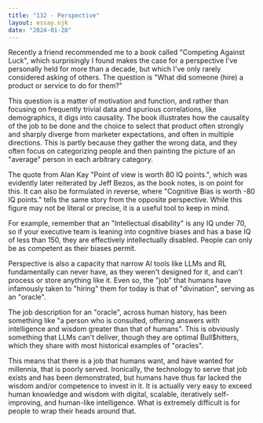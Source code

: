 ```yaml
---
title: "132 - Perspective"
layout: essay.njk
date: "2024-01-28"
---
```


Recently a friend recommended me to a book called "Competing Against Luck", which surprisingly I found makes the case for a perspective I've personally held for more than a decade, but which I've only rarely considered asking of others. The question is "What did someone (hire) a product or service to do for them?"

This question is a matter of motivation and function, and rather than focusing on frequently trivial data and spurious correlations, like demographics, it digs into causality. The book illustrates how the causality of the job to be done and the choice to select that product often strongly and sharply diverge from marketer expectations, and often in multiple directions. This is partly because they gather the wrong data, and they often focus on categorizing people and then painting the picture of an "average" person in each arbitrary category.

The quote from Alan Kay "Point of view is worth 80 IQ points.", which was evidently later reiterated by Jeff Bezos, as the book notes, is on point for this. It can also be formulated in reverse, where "Cognitive Bias is worth -80 IQ points." tells the same story from the opposite perspective. While this figure may not be literal or precise, it is a useful tool to keep in mind.

For example, remember that an "Intellectual disability" is any IQ under 70, so if your executive team is leaning into cognitive biases and has a base IQ of less than 150, they are effectively intellectually disabled. People can only be as competent as their biases permit.

Perspective is also a capacity that narrow AI tools like LLMs and RL fundamentally can never have, as they weren't designed for it, and can't process or store anything like it. Even so, the "job" that humans have infamously taken to "hiring" them for today is that of "divination", serving as an "oracle".

The job description for an "oracle", across human history, has been something like "a person who is consulted, offering answers with intelligence and wisdom greater than that of humans". This is obviously something that LLMs can't deliver, though they are optimal Bull$hitters, which they share with most historical examples of "oracles".

This means that there is a job that humans want, and have wanted for millennia, that is poorly served. Ironically, the technology to serve that job exists and has been demonstrated, but humans have thus far lacked the wisdom and/or competence to invest in it. It is actually very easy to exceed human knowledge and wisdom with digital, scalable, iteratively self-improving, and human-like intelligence. What is extremely difficult is for people to wrap their heads around that.